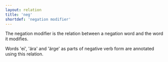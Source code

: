 ```yaml
---
layout: relation
title: 'neg'
shortdef: 'negation modifier'
---
```


The negation modifier is the relation between a negation word and the word it modifies.

Words 'ei', 'ära' and 'ärge' as parts of negative verb form are annotated using this relation.

<!-- Interlanguage links updated Pá kvě 14 11:09:09 CEST 2021 -->

